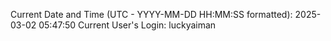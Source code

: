 Current Date and Time (UTC - YYYY-MM-DD HH:MM:SS formatted): 2025-03-02 05:47:50
Current User's Login: luckyaiman
